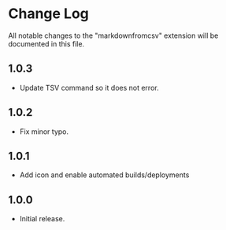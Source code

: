# Change Log

All notable changes to the "markdownfromcsv" extension will be documented in this file.

## 1.0.3
- Update TSV command so it does not error.

## 1.0.2
- Fix minor typo.

## 1.0.1
- Add icon and enable automated builds/deployments 

## 1.0.0
- Initial release.